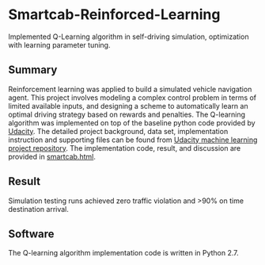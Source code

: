 # Smartcab-Reinforced-Learning
Implemented Q-Learning algorithm in self-driving simulation, optimization with learning parameter tuning.

## Summary
Reinforcement learning was applied to build a simulated vehicle navigation agent. This project involves modeling a complex control problem in terms of limited available inputs, and designing a scheme to automatically learn an optimal driving strategy based on rewards and penalties. The Q-learning algorithm was implemented on top of the baseline python code provided by [Udacity](https://www.udacity.com/). The detailed project background, data set, implementation instruction and supporting files can be found from [Udacity machine learning project repository](https://github.com/udacity/machine-learning/tree/master/projects/smartcab). The implementation code, result, and discussion are provided in [smartcab.html](https://github.com/ljj-ml/Smartcab-Reinforced-Learning/blob/master/smartcab.html).

## Result
Simulation testing runs achieved zero traffic violation and >90% on time destination arrival.

## Software
The Q-learning algorithm implementation code is written in Python 2.7.
